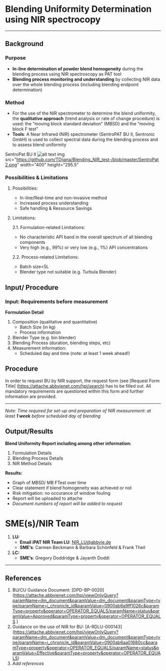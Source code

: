 # Blending Uniformity Determination using NIR spectrocopy
---
## Background

### Purpose 
- **In-line determination of powder blend homogeneity** during the blending process using NIR spectroscopy as PAT tool
- **Blending process monitoring and understanding** by collecting NIR data over the whole blending process (including blending endpoint determination)

### Method
- For the use of the NIR spectrometer to determine the blend uniformity, the **qualitative approach**  (trend analysis or rate of change procedure) is used: the “moving block standard deviation” (MBSD) and the “moving block F test”
- **Tools**: A Near Infrared (NIR) spectrometer (SentroPAT BU II, Sentronic GmbH) is used to collect spectral data during the blending process and to assess blend uniformity

SentroPat BU II
![alt text](https://github.com/TDijana/Blending_NIR_test-/blob/master/SentroPat2.png) 
img src="https://github.com/TDijana/Blending_NIR_test-/blob/master/SentroPat2.png" width="400" height="295.5"


### Possibilities & Limitations 

1. Possibilities:
	- In-line/Real-time and non-invasive method 
	- Increased process understanding
	- Safe handling & Ressource Savings

2. Limitations:

	2.1. Formulation-related Limitations:
	- No characteristic API band in the overall spectrum of all blending components 
	- Very high (e.g., 99%) or very low (e.g., 1%) API concentrations 

	2.2. Process-related Limitations: 
	- Batch size<5L 
	- Blender type not suitable (e.g. Turbula Blender) 

## Input/ Procedure 
### Input: Requirements before measurement
**Formulation Detail**
1. Composition (qualitative and quantitative)
	- Batch Size (in kg)
	- Process information
2. Blender Type (e.g. bin blender)
3. Blending Process (duration, blending steps, etc)
4. Measurement information:
	- Scheduled day and time (note: at least 1 week ahead!)

## Procedure
In order to request BU by NIR support, the request form (see [Request Form Title] (https://attache.abbvienet.com/hpi/search) has to be filled out. All mandatory requirements are questioned within this form and further information are provided. 
___
*Note: Time required for set-up and preparation of NIR measurement: at least **1 week** before scheduled day of blending*

## Output/Results 
**Blend Uniformity Report including among other information:**
1. Formulation Details 
2. Blending Process Details
3. NIR Method Details

**Results:**
- Graph of MBSD/ MB FTest over time 
- Clear statement if blend homogeneity was achieved or not 
- Risk mitigation: no occurance of window fouling 
- Report will be uploaded to attache
- *Document numbers of report will be added to request*

# SME(s)/NIR Team
1. **LU:**
	- **Email iPAT NIR Team LU**: NIR_LU@abbvie.de
	- **SME’s**: Carmen Beckmann & Barbara Schönfeld & Frank Theil
2. **LC:**
	- **SME’s**: Gregory Doddridge & Jayanth Doddi

***
## References
1. BU/CU Guidance Document: [DPD-BP-0020] (https://attache.abbvienet.com/hpi/viewOnlyQuery?paramName=dm_document&paramValue=dm_document&paramType=type/paramName=i_chronicle_id&paramValue=0900ab6a9ff1026c&paramType=property&operator=OPERATOR_EQUALS/paramName=status&paramValue=Approved&paramType=property&operator=OPERATOR_EQUALS )
2. Guidance on the use of NIR for BU: [A-RDLU-000143] (https://attache.abbvienet.com/hpi/viewOnlyQuery?paramName=dm_document&paramValue=dm_document&paramType=type/paramName=i_chronicle_id&paramValue=0900ab6aa01680cc&paramType=property&operator=OPERATOR_EQUALS/paramName=status&paramValue=Effective&paramType=property&operator=OPERATOR_EQUALS)
3. *Add references*
